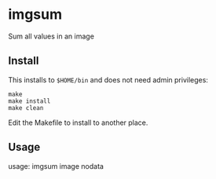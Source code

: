 # imgsum
Sum all values in an image

## Install

This installs to `$HOME/bin` and does not need admin privileges:

```
make
make install
make clean
```

Edit the Makefile to install to another place.

## Usage

usage: imgsum image nodata


